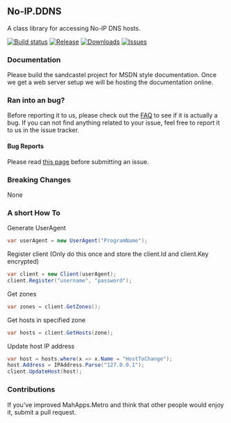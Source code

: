 ## No-IP.DDNS
A class library for accessing No-IP DNS hosts.

[![Build status](https://img.shields.io/appveyor/ci/stoom/no-ip-ddns/master.svg?style=flat-square)](https://ci.appveyor.com/project/Stoom/no-ip-ddns)
[![Release](https://img.shields.io/github/release/Stoom/No-IP-DDNS.svg?style=flat-square)](https://github.com/Stoom/No-IP-DDNS/releases/latest)
[![Downloads](https://img.shields.io/nuget/dt/NoIP.DDNS.svg?style=flat-square)](https://www.nuget.org/packages/NoIP.DDNS/)
[![Issues](https://img.shields.io/github/issues/Stoom/No-IP-DDNS.svg?style=flat-square)](https://github.com/Stoom/No-IP-DDNS/issues)

### Documentation
Please build the sandcastel project for MSDN style documentation.  Once we get a web server setup we will be hosting the documentation online.

### Ran into an bug?
Before reporting it to us, please check out the [FAQ](https://github.com/Stoom/) to see if it is actually a bug. If you can not find anything related to your issue, feel free to report it to us in the issue tracker.

#### Bug Reports
Please read [this page](https://github.com/Stoom/) before submitting an issue.

### Breaking Changes
None

### A short How To
Generate UserAgent
```csharp
var userAgent = new UserAgent("ProgramName");
```

Register client (Only do this once and store the client.Id and client.Key encrypted)
```csharp
var client = new Client(userAgent);
client.Register("username", "password");
```

Get zones
```csharp
var zones = client.GetZones();
```

Get hosts in specified zone
```csharp
var hosts = client.GetHosts(zone);
```

Update host IP address
```csharp
var host = hosts.where(x => x.Name = "HostToChange");
host.Address = IPAddress.Parse("127.0.0.1");
client.UpdateHost(host);
```

### Contributions

If you've improved MahApps.Metro and think that other people would enjoy it, submit a pull request.